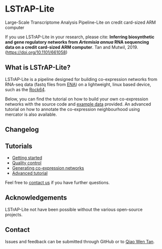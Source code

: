 # LSTrAP-Lite
Large-Scale Transcriptome Analysis Pipeline-Lite on credit card-sized ARM computer

If you use LSTrAP-Lite in your research, please cite: <b>Inferring biosynthetic and gene regulatory networks from <i>Artemisia annua</i> RNA sequencing data on a credit card-sized ARM computer</b>. Tan and Mutwil, 2019. (https://doi.org/10.1101/661058)

## What is LSTrAP-Lite?
LSTrAP-Lite is a pipeline designed for building co-expression networks from RNA-seq data (fastq files from <a href="https://www.ebi.ac.uk/ena">ENA</a>) on a lightweight, linux based device, such as the <a href="https://www.pine64.org/devices/single-board-computers/rock64/">Rock64</a>. 

Below, you can find the tutorial on how to build your own co-expression networks with the source code and [example data](sample_data) provided. An advanced tutorial on how to annotate the co-expression neighbourhood using mercator is also available. 

## Changelog

## Tutorials
  * [Getting started](docs/01_start.md)
  * [Quality control](docs/02_qc.md)
  * [Generating co-expression networks](docs/03_genecoexp.md)
  * [Advanced tutorial](docs/04_advanced.md)

Feel free to <a href="mailto:qiaowen001@e.ntu.edu.sg">contact us</a> if you have further questions.

## Acknowledgements
LSTrAP-Lite not have been possible without the various open-source projects.

## Contact
Issues and feedback can be submitted through GitHub or to <a href="https://www.plant.tools/team---qiao-wen.html">Qiao Wen Tan</a>.
